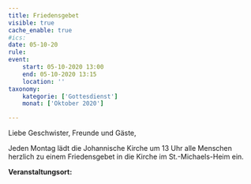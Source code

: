 ```yaml
---
title: Friedensgebet
visible: true
cache_enable: true
#ics: 
date: 05-10-20
rule: 
event:
	start: 05-10-2020 13:00
	end: 05-10-2020 13:15
	location: ''
taxonomy:
	kategorie: ['Gottesdienst']
	monat: ['Oktober 2020']

---
```

Liebe Geschwister, Freunde und Gäste,

Jeden Montag lädt die Johannische Kirche um 13 Uhr alle Menschen herzlich zu einem Friedensgebet in die Kirche im St.-Michaels-Heim ein.



**Veranstaltungsort:** 

